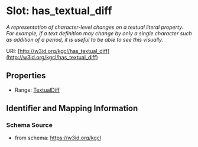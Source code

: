 # Slot: has_textual_diff
_A representation of character-level changes on a textual literal property. For example, if a text definition may change by only a single character such as addition of a period, it is useful to be able to see this visually._


URI: [http://w3id.org/kgcl/has_textual_diff](http://w3id.org/kgcl/has_textual_diff)



<!-- no inheritance hierarchy -->


## Properties

 * Range: [TextualDiff](TextualDiff.md)



## Identifier and Mapping Information







### Schema Source


* from schema: https://w3id.org/kgcl



